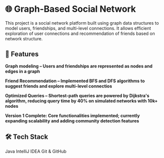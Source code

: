 # 🌐 Graph-Based Social Network
This project is a social network platform built using graph data structures
to model users, friendships, and multi-level connections. It allows efficient
exploration of user connections and recommendation of friends based on network 
structure. 

## 🚀 Features
**Graph modeling – Users and friendships are represented as nodes and edges in a graph**

**Friend Recommendation – Implemented BFS and DFS algorithms to suggest friends and explore multi-level connectios**

**Optimized Queries – Shortest-path queries are powered by Dijkstra's algorithm, reducing query time by 40% on simulated networks with 10k+ nodes**

**Version 1 Complete: Core functionalities implemented; currently expanding scalability and adding community detection features**

## 🛠️ Tech Stack
Java
IntelliJ IDEA
Git & GitHub
